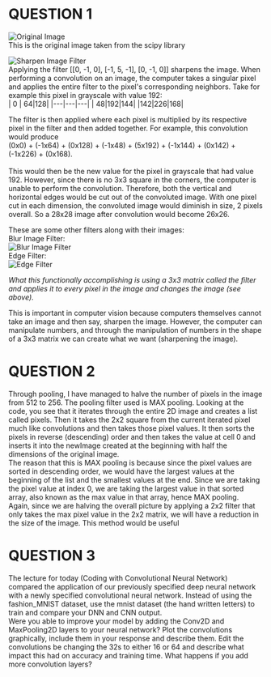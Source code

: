 # QUESTION 1
![Original Image](https://raw.githubusercontent.com/ashuang2013/public/master/OriginalImage.png) <br/>
This is the original image taken from the scipy library

![Sharpen Image Filter](https://raw.githubusercontent.com/ashuang2013/public/master/SharpenFilterConv.png) <br/>
Applying the filter [[0, -1, 0], [-1, 5, -1], [0, -1, 0]] sharpens the image. When performing a convolution on an image, the computer takes a singular pixel and applies the entire filter to the pixel's corresponding neighbors. Take for example this pixel in grayscale with value 192: <br/>
| 0 | 64|128|
|---|---|---|
| 48|192|144|
|142|226|168|

The filter is then applied where each pixel is multiplied by its respective pixel in the filter and then added together. For example, this convolution would produce <br/>
(0x0) + (-1x64) + (0x128) + (-1x48) + (5x192) + (-1x144) + (0x142) + (-1x226) + (0x168). <br/> <br/> This would then be the new value for the pixel in grayscale that had value 192.
However, since there is no 3x3 square in the corners, the computer is unable to perform the convolution. Therefore, both the vertical and horizontal edges would be cut out of the convoluted image. With one pixel cut in each dimension, the convoluted image would diminish in size, 2 pixels overall. So a 28x28 image after convolution would become 26x26.

These are some other filters along with their images: <br/>
Blur Image Filter: <br/>
![Blur Image Filter](https://raw.githubusercontent.com/ashuang2013/public/master/BlurFilterConv.png)  <br/>
Edge Filter: <br/>
![Edge Filter](https://raw.githubusercontent.com/ashuang2013/public/master/EdgeFilterConv.png)

*What this functionally accomplishing is using a 3x3 matrix called the filter and applies it to every pixel in the image and changes the image (see above).*

This is important in computer vision because computers themselves cannot take an image and then say, sharpen the image. However, the computer can manipulate numbers, and through the manipulation of numbers in the shape of a 3x3 matrix we can create what we want (sharpening the image). 

# QUESTION 2
Through pooling, I have managed to halve the number of pixels in the image from 512 to 256. The pooling filter used is MAX pooling. Looking at the code, you see that it iterates through the entire 2D image and creates a list called pixels. Then it takes the 2x2 square from the current iterated pixel much like convolutions and then takes those pixel values. It then sorts the pixels in reverse (descending) order and then takes the value at cell 0 and inserts it into the newImage created at the beginning with half the dimensions of the original image. <br/>
The reason that this is MAX pooling is because since the pixel values are sorted in descending order, we would have the largest values at the beginning of the list and the smallest values at the end. Since we are taking the pixel value at index 0, we are taking the largest value in that sorted array, also known as the max value in that array, hence MAX pooling. <br/>
Again, since we are halving the overall picture by applying a 2x2 filter that only takes the max pixel value in the 2x2 matrix, we will have a reduction in the size of the image. This method would be useful

# QUESTION 3
The lecture for today (Coding with Convolutional Neural Network) compared the 
application of our previously specified deep neural network with a newly specified 
convolutional neural network.  Instead of using the fashion_MNIST dataset, use the 
mnist dataset (the hand written letters) to train and compare your DNN and CNN output.      
Were you able to improve your model by adding the Conv2D and MaxPooling2D layers 
to your neural network?  Plot the convolutions graphically, include them in your 
response and describe them.  Edit the convolutions be changing the 32s to either 16 or 
64 and describe what impact this had on accuracy and training time.  What happens if 
you add more convolution layers? 
